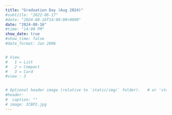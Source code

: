 ```yaml
---
title: "Graduation Day (Aug 2024)"
#subtitle: "2022-06-17"
#date: "2024-08-16T14:00:00+0900"
date: "2024-08-16"
#time: "14:00 PM"
show_date: true
#show_time: false
#date_format: Jan 2006


# View.
#   1 = List
#   2 = Compact
#   3 = Card
#view : 3


# Optional header image (relative to `static/img/` folder).   # or 'static/media' folder ?
#header:
#  caption: ""
# image: ICBP2.jpg
---
```




